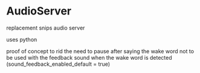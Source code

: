 # AudioServer
replacement snips audio server

uses python 

proof of concept to rid the need to pause after saying the wake word
not to be used with the feedback sound when the wake word is detected (sound_feedback_enabled_default = true)
